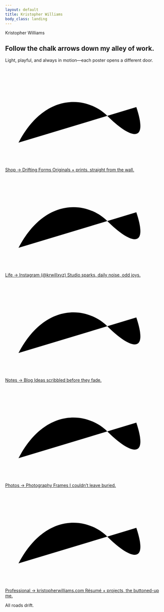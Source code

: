 ```yaml
---
layout: default
title: Kristopher Williams
body_class: landing
---
```


<section class="hero">
  <p class="hero-eyebrow">Kristopher Williams</p>
  <h1 class="hero-title">Follow the chalk arrows down my alley of work.</h1>
  <p class="hero-caption">Light, playful, and always in motion—each poster opens a different door.</p>
</section>

<section class="posters">
  <a class="poster poster-shop" href="https://driftingforms.com" target="_blank" rel="noopener">
    <span class="poster-arrow" aria-hidden="true">
      <svg viewBox="0 0 140 90" xmlns="http://www.w3.org/2000/svg">
        <path class="arrow-body" d="M12 68 C 36 22, 74 26, 92 44 S 130 72, 118 36" />
        <path class="arrow-head" d="M116 38 L134 30 M116 38 L132 52" />
      </svg>
    </span>
    <span class="poster-copy">
      <span class="poster-heading">Shop → Drifting Forms</span>
      <span class="poster-caption">Originals + prints, straight from the wall.</span>
    </span>
  </a>

  <a class="poster poster-life" href="https://instagram.com/krwillxyz" target="_blank" rel="noopener">
    <span class="poster-arrow" aria-hidden="true">
      <svg viewBox="0 0 140 90" xmlns="http://www.w3.org/2000/svg">
        <path class="arrow-body" d="M12 68 C 36 22, 74 26, 92 44 S 130 72, 118 36" />
        <path class="arrow-head" d="M116 38 L134 30 M116 38 L132 52" />
      </svg>
    </span>
    <span class="poster-copy">
      <span class="poster-heading">Life → Instagram (@krwillxyz)</span>
      <span class="poster-caption">Studio sparks, daily noise, odd joys.</span>
    </span>
  </a>

  <a class="poster poster-notes" href="/blog">
    <span class="poster-arrow" aria-hidden="true">
      <svg viewBox="0 0 140 90" xmlns="http://www.w3.org/2000/svg">
        <path class="arrow-body" d="M12 68 C 36 22, 74 26, 92 44 S 130 72, 118 36" />
        <path class="arrow-head" d="M116 38 L134 30 M116 38 L132 52" />
      </svg>
    </span>
    <span class="poster-copy">
      <span class="poster-heading">Notes → Blog</span>
      <span class="poster-caption">Ideas scribbled before they fade.</span>
    </span>
  </a>

  <a class="poster poster-photos" href="https://photos.krwill.xyz" target="_blank" rel="noopener">
    <span class="poster-arrow" aria-hidden="true">
      <svg viewBox="0 0 140 90" xmlns="http://www.w3.org/2000/svg">
        <path class="arrow-body" d="M12 68 C 36 22, 74 26, 92 44 S 130 72, 118 36" />
        <path class="arrow-head" d="M116 38 L134 30 M116 38 L132 52" />
      </svg>
    </span>
    <span class="poster-copy">
      <span class="poster-heading">Photos → Photography</span>
      <span class="poster-caption">Frames I couldn’t leave buried.</span>
    </span>
  </a>

  <a class="poster poster-professional" href="https://kristopherwilliams.com" target="_blank" rel="noopener">
    <span class="poster-arrow" aria-hidden="true">
      <svg viewBox="0 0 140 90" xmlns="http://www.w3.org/2000/svg">
        <path class="arrow-body" d="M12 68 C 36 22, 74 26, 92 44 S 130 72, 118 36" />
        <path class="arrow-head" d="M116 38 L134 30 M116 38 L132 52" />
      </svg>
    </span>
    <span class="poster-copy">
      <span class="poster-heading">Professional → kristopherwilliams.com</span>
      <span class="poster-caption">Résumé + projects, the buttoned-up me.</span>
    </span>
  </a>
</section>

<p class="signature">All roads drift.</p>
